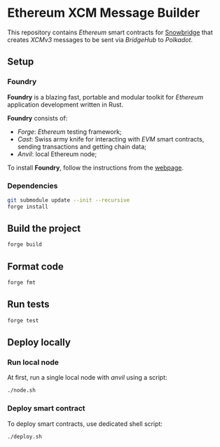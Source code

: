 # Ethereum XCM Message Builder
This repository contains *Ethereum* smart contracts for [Snowbridge](https://github.com/Snowfork/snowbridge) that creates *XCMv3* messages to be sent via *BridgeHub* to *Polkadot*.

## Setup

### Foundry
**Foundry** is a blazing fast, portable and modular toolkit for *Ethereum* application development written in Rust.

**Foundry** consists of:
- *Forge*: *Ethereum* testing framework;
- *Cast*: Swiss army knife for interacting with *EVM* smart contracts, sending transactions and getting chain data;
- *Anvil*: local Ethereum node;

To install **Foundry**, follow the instructions from the [webpage](https://getfoundry.sh/).

### Dependencies
```sh
git submodule update --init --recursive
forge install
```

## Build the project
```sh
forge build
```

## Format code
```sh
forge fmt
```

## Run tests
```sh
forge test
```

## Deploy locally

### Run local node
At first, run a single local node with *anvil* using a script:
```sh
./node.sh
```

### Deploy smart contract
To deploy smart contracts, use dedicated shell script:
```sh
./deploy.sh
```
